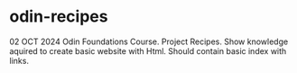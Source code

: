 # odin-recipes
02 OCT 2024
Odin Foundations Course.
Project Recipes.
Show knowledge aquired to create basic website with Html.
Should contain basic index with links.
